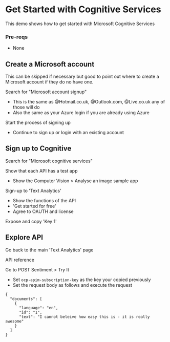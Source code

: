 # Get Started with Cognitive Services
This demo shows how to get started with Microsoft Cognitive Services

### Pre-reqs
* None

## Create a Microsoft account
This can be skipped if necessary but good to point out where to create a Microsoft account if they do no have one.

Search for "Microsoft account signup"
* This is the same as @Hotmail.co.uk, @Outlook.com, @Live.co.uk  any of those will do
* Also the same as your Azure login if you are already using Azure

Start the process of signing up
* Continue to sign up or login with an existing account

## Sign up to Cognitive
Search for "Microsoft cognitive services"

Show that each API has a test app
* Show the Computer Vision > Analyse an image sample app

Sign-up to 'Text Analytics'
* Show the functions of the API
* 'Get started for free'
* Agree to OAUTH and license

Expose and copy 'Key 1'

## Explore API
Go back to the main 'Text Analytics' page

API reference

Go to POST Sentiment > Try It
* Set `ocp-apim-subscription-key` as the key your copied previously
* Set the request body as follows and execute the request

```
{
  "documents": [
    {
      "language": "en",
      "id": "1",
      "text": "I cannot beleive how easy this is - it is really awesome"
    }
  ]
}
```
